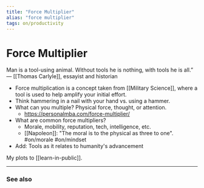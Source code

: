 ```yaml
---
title: "Force Multiplier"
alias: "force multiplier"
tags: on/productivity
---
```

# Force Multiplier

Man is a tool-using animal. Without tools he is nothing, with tools he is all.” — [[Thomas Carlyle]], essayist and historian

- Force multiplication is a concept taken from [[Military Science]], where a tool is used to help amplify your initial effort. 
- Think hammering in a nail with your hand vs. using a hammer. 
- What can you multiple? Physical force, thought, or attention.
	- https://personalmba.com/force-multiplier/
- What are common force multipliers?
	- Morale, mobility, reputation, tech, intelligence, etc.
	- [[Napoleon]]: "The moral is to the physical as three to one". #on/morale #on/mindset
- Add: Tools as it relates to humanity's advancement

My plots to [[learn-in-public]].

-------------
### See also

